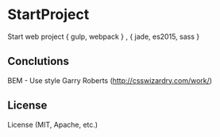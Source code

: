 # StartProject
Start web project { gulp, webpack } , { jade, es2015, sass }

## Conclutions
BEM - Use style Garry Roberts (http://csswizardry.com/work/)

## License
License (MIT, Apache, etc.)
